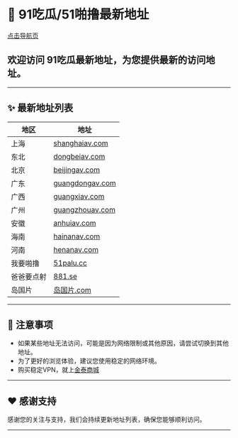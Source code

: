 # 🍉 91吃瓜/51啪撸最新地址
[点击导航页](https://pl.881.se/)
## 欢迎访问 **91吃瓜最新地址**，为您提供最新的访问地址。

---

## ✨ 最新地址列表

| 地区       | 地址                  |
|------------|-----------------------|
| 上海       | [shanghaiav.com](https://shanghaiav.com) |
| 东北       | [dongbeiav.com](https://dongbeiav.com) |
| 北京       | [beijingav.com](https://beijingav.com) |
| 广东       | [guangdongav.com](https://guangdongav.com) |
| 广西       | [guangxiav.com](https://guangxiav.com) |
| 广州       | [guangzhouav.com](https://guangzhouav.com) |
| 安徽       | [anhuiav.com](https://anhuiav.com) |
| 海南       | [hainanav.com](https://hainanav.com) |
| 河南       | [henanav.com](https://henanav.com) |
| 我要啪撸       | [51palu.cc](https://51palu.cc) |
| 爸爸要点射       | [881.se](https://881.se) |
| 岛国片       | [岛国片.com](https://岛国片.com) |
---

## 📢 注意事项

- 如果某些地址无法访问，可能是因为网络限制或其他原因，请尝试切换到其他地址。
- 为了更好的浏览体验，建议您使用稳定的网络环境。
- 购买稳定VPN，就上[金泰商城](https://faka.acfun1.com) 

---

## ❤️ 感谢支持

感谢您的关注与支持，我们会持续更新地址列表，确保您能够顺利访问。

---
